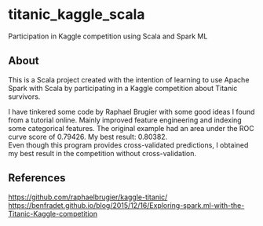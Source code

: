 # titanic_kaggle_scala
Participation in Kaggle competition using Scala and Spark ML

## About

This is a Scala project created with the intention of learning to use Apache Spark with Scala by participating in a Kaggle competition about Titanic survivors.

I have tinkered some code by Raphael Brugier with some good ideas I found from a tutorial online. Mainly improved feature engineering and indexing some categorical features. The original example had an area under the ROC curve score of 0.79426. My best result: 0.80382.  
Even though this program provides cross-validated predictions, I obtained my best result in the competition without cross-validation.

## References
https://github.com/raphaelbrugier/kaggle-titanic/
https://benfradet.github.io/blog/2015/12/16/Exploring-spark.ml-with-the-Titanic-Kaggle-competition